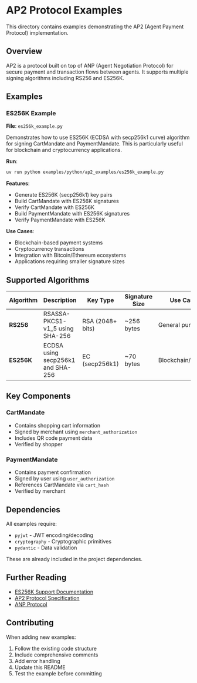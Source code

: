 # AP2 Protocol Examples

This directory contains examples demonstrating the AP2 (Agent Payment Protocol) implementation.

## Overview

AP2 is a protocol built on top of ANP (Agent Negotiation Protocol) for secure payment and transaction flows between agents. It supports multiple signing algorithms including RS256 and ES256K.

## Examples

### ES256K Example

**File**: `es256k_example.py`

Demonstrates how to use ES256K (ECDSA with secp256k1 curve) algorithm for signing CartMandate and PaymentMandate. This is particularly useful for blockchain and cryptocurrency applications.

**Run**:
```bash
uv run python examples/python/ap2_examples/es256k_example.py
```

**Features**:
- Generate ES256K (secp256k1) key pairs
- Build CartMandate with ES256K signatures
- Verify CartMandate with ES256K
- Build PaymentMandate with ES256K signatures
- Verify PaymentMandate with ES256K

**Use Cases**:
- Blockchain-based payment systems
- Cryptocurrency transactions
- Integration with Bitcoin/Ethereum ecosystems
- Applications requiring smaller signature sizes

## Supported Algorithms

| Algorithm | Description | Key Type | Signature Size | Use Case |
|-----------|-------------|----------|----------------|----------|
| **RS256** | RSASSA-PKCS1-v1_5 using SHA-256 | RSA (2048+ bits) | ~256 bytes | General purpose |
| **ES256K** | ECDSA using secp256k1 and SHA-256 | EC (secp256k1) | ~70 bytes | Blockchain/crypto |

## Key Components

### CartMandate
- Contains shopping cart information
- Signed by merchant using `merchant_authorization`
- Includes QR code payment data
- Verified by shopper

### PaymentMandate
- Contains payment confirmation
- Signed by user using `user_authorization`
- References CartMandate via `cart_hash`
- Verified by merchant

## Dependencies

All examples require:
- `pyjwt` - JWT encoding/decoding
- `cryptography` - Cryptographic primitives
- `pydantic` - Data validation

These are already included in the project dependencies.

## Further Reading

- [ES256K Support Documentation](../../../docs/ap2/ES256K_SUPPORT.md)
- [AP2 Protocol Specification](../../../docs/ap2/流程整理.md)
- [ANP Protocol](../../../README.md)

## Contributing

When adding new examples:
1. Follow the existing code structure
2. Include comprehensive comments
3. Add error handling
4. Update this README
5. Test the example before committing

